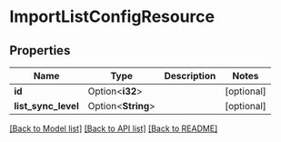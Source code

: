 # ImportListConfigResource

## Properties

Name | Type | Description | Notes
------------ | ------------- | ------------- | -------------
**id** | Option<**i32**> |  | [optional]
**list_sync_level** | Option<**String**> |  | [optional]

[[Back to Model list]](../README.md#documentation-for-models) [[Back to API list]](../README.md#documentation-for-api-endpoints) [[Back to README]](../README.md)


